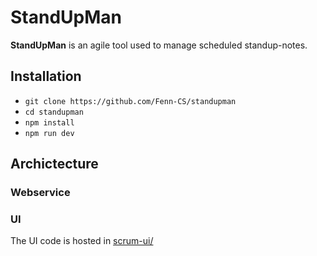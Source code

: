 # StandUpMan

**StandUpMan** is an agile tool used to manage scheduled standup-notes.


## Installation 

- `git clone https://github.com/Fenn-CS/standupman`
- `cd standupman`
- `npm install`
- `npm run dev` 

## Archictecture 

### Webservice

### UI

The UI code is hosted in [scrum-ui/](#)
